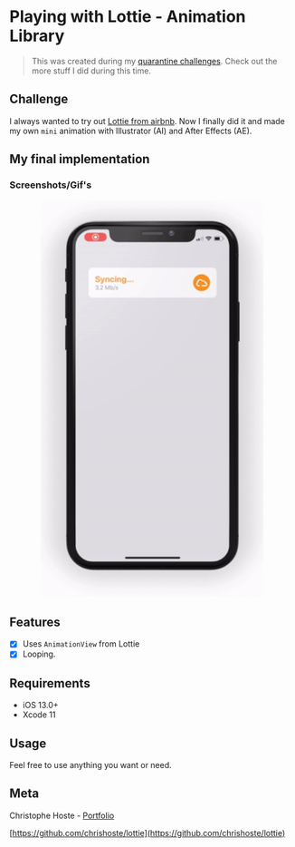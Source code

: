 # Playing with Lottie - Animation Library

> This was created during my [quarantine challenges](https://github.com/chrishoste/quarantine-challenge). Check out the more stuff I did during this time.

## Challenge
I always wanted to try out [Lottie from airbnb](https://airbnb.io/lottie/#/). Now I finally did it and made my own `mini` animation with Illustrator (AI) and After Effects (AE). 

## My final implementation
### Screenshots/Gif's

<p align="center">
  <img height="700" src="https://github.com/chrishoste/lottie/blob/master/img/capture.gif">
</p>

## Features

- [x] Uses `AnimationView` from Lottie
- [x] Looping.

## Requirements

- iOS 13.0+
- Xcode 11

## Usage

Feel free to use anything you want or need.

## Meta

Christophe Hoste - [Portfolio](https://chrishoste.com)

[https://github.com/chrishoste/lottie](https://github.com/chrishoste/lottie)
